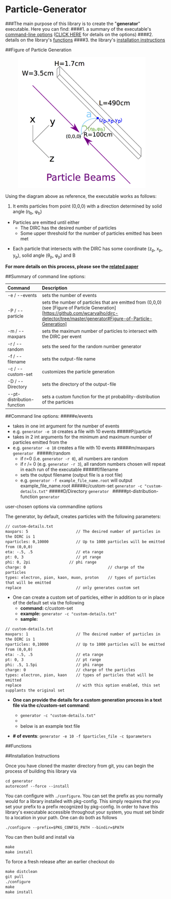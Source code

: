 # Particle-Generator
###The main purpose of this library is to create the "**generator**" executable. Here you can find:
####1. a summary of the executable's [command-line options](https://github.com/wcarvalho/dirc-detector/tree/master/generator#summary-of-command-line-options) ([CLICK HERE](https://github.com/wcarvalho/dirc-detector/tree/master/generator#command-line-options) for details on the options)
####2. details on the library's [functions](https://github.com/wcarvalho/dirc-detector/tree/master/generator#functions)
####3. the library's [installation instructions](https://github.com/wcarvalho/dirc-detector/tree/master/generator#installation-instructions)

##Figure of Particle Generation
<figure>
	<img src="https://github.com/wcarvalho/dirc-detector/blob/master/img/beams.jpg?raw=true" alt="beams" style="width: 400px;"/>
  <figcaption> </figcaption>
</figure>

Using the diagram above as reference, the executable works as follows:

1. <p> It emits particles from point (0,0,0) with a direction determined by solid angle (&eta;<sub>b</sub>, &phi;<sub>b</sub>)<p>
+ Particles are emitted until either
    * The DIRC has the desired number of particles
    * Some upper threshold for the number of particles emitted has been met
+ <p> Each particle that intersects with the DIRC has some coordinate (z<sub>p</sub>, x<sub>p</sub>, y<sub>p</sub>), solid angle (&theta;<sub>p</sub>, &phi;<sub>p</sub>) and &Beta;<p>
**For more details on this process, please see the [related paper][1]**

##Summary of command line options:

| Command | Description|
| :--- | :--- |
| -e / --events | sets the number of events |
| -P / --particle | sets the number of particles that are emitted from (0,0,0) (see [Figure of Particle Generation][https://github.com/wcarvalho/dirc-detector/tree/master/generator#Figure-of-Particle-Generation]|
| -m / --maxpars | sets the maximum number of particles to intersect with the DIRC per event |
| -r / --random | sets the seed for the random number generator |
| -f / --filename | sets the output-file name  |
| -c / --custom-set | customizes the particle generation |
| -D / --Directory | sets the directory of the output-file |
| --pt-distribution-function | sets a custom function for the pt probability-distribution of the particles |


##Command line options:
#####e/events
  + takes in one int argument for the number of events
  + e.g. `generator -e 10` creates a file with 10 events
#####P/particle
  + takes in 2 int arguments for the minimum and maximum number of particles emitted from the
  + e.g. `generator -e 10` creates a file with 10 events
#####m/maxpars
`generator `
#####r/random
    + if r=0 (i.e. `generator -r 0`), all numbers are random
    + if r /= 0 (e.g. `generator -r 3`), all random numbers chosen will repeat in each run of the executable
#####f/filename
    + sets the output filename (output file is a root file)
    + e.g. `generator -f example_file_name.root` will output example_file_name.root
#####c/custom-set
`generator -c "custom-details.txt"`
#####D/Directory
`generator `
#####pt-distribution-function
`generator `








user-chosen options via commandline options

The generator, by default, creates particles with the following parameters:
```
// custom-details.txt
maxpars: 5                     // The desired number of particles in the DIRC is 1
nparticles: 0,10000            // Up to 1000 particles will be emitted from (0,0,0)
eta: -.5, .5                   // eta range
pt: 0, 3                       // pt range
phi: 0, 2pi                 // phi range
charge: 0                                    // charge of the particles
types: electron, pion, kaon, muon, proton    // types of particles that will be emitted
replace                        // only generates custom set
```
+ One can create a custom set of particles, either in addition to or in place of the default set via the following
	+ **command:** c/custom-set
	<!-- + **function:** Used to provide the details for a custom generation process via a text file -->
	+ **example:** `generator -c "custom-details.txt"`
	+ **sample:**
```
// custom-details.txt
maxpars: 1                     // The desired number of particles in the DIRC is 1
nparticles: 0,10000            // Up to 1000 particles will be emitted from (0,0,0)
eta: -.5, .5                   // eta range
pt: 0, 3                       // pt range
phi: .5, 1.5pi                 // phi range
charge: 0                      // charge of the particles
types: electron, pion, kaon    // types of particles that will be emitted
replace                        // with this option enabled, this set supplants the original set
```


+ **One can provide the details for a custom generation process in a text file via the c/custom-set command**:
	+ `generator -c "custom-details.txt"`
	+
	+ below is an example text file

+ **# of events**:
	`generator -e 10 -f $particles_file -c $parameters`

##Functions

##Installation Instructions

Once you have cloned the master directory from git, you can begin the process of building this library via
```
cd generator
autoreconf --force --install
```
You can configure with `./configure`. You can set the prefix as you normally would for a library installed with pkg-config. This simply requires that you set your prefix to a prefix recognized by pkg-config. In order to have this library's executable accessible throughout your system, you must set bindir to a location in your path. One can do both as follows
```
./configure --prefix=$PKG_CONFIG_PATH --bindir=$PATH
```
You can then build and install via
```
make
make install
```
To force a fresh release after an earlier checkout do
```
make distclean
git pull
./configure
make
make install
```
[1]:https://www.dropbox.com/s/ns3p81k5c5hysz2/nims_draft4.pdf?dl=0